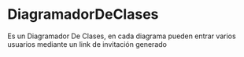 # DiagramadorDeClases
Es un Diagramador De Clases, en cada diagrama pueden entrar varios usuarios mediante un link de invitación generado
